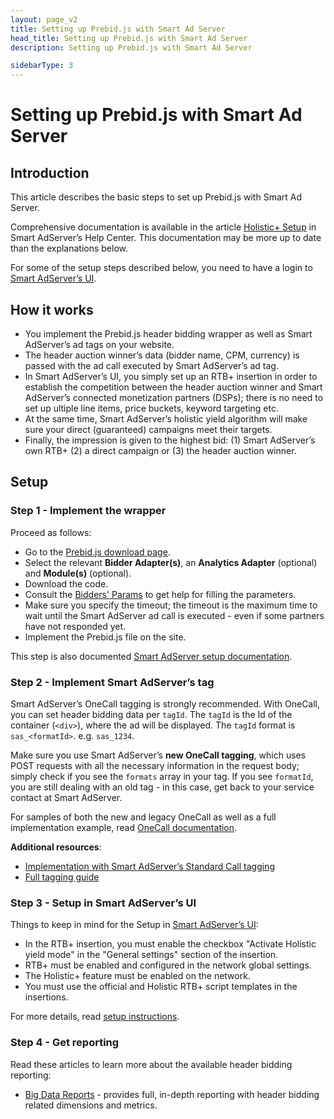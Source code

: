 ```yaml
---
layout: page_v2
title: Setting up Prebid.js with Smart Ad Server
head_title: Setting up Prebid.js with Smart Ad Server
description: Setting up Prebid.js with Smart Ad Server

sidebarType: 3
---
```



# Setting up Prebid.js with Smart Ad Server

## Introduction

This article describes the basic steps to set up Prebid.js with Smart Ad Server.

Comprehensive documentation is available in the article [Holistic+ Setup](https://support.smartadserver.com/s/article/Holistic-Setup) in Smart AdServer’s Help Center. This documentation may be more up to date than the explanations below.

For some of the setup steps described below, you need to have a login to [Smart AdServer’s UI](https://manage.smartadserver.com/).

## How it works

- You implement the Prebid.js header bidding wrapper as well as Smart AdServer’s ad tags on your website.
- The header auction winner’s data (bidder name, CPM, currency) is passed with the ad call executed by Smart AdServer’s ad tag.
- In Smart AdServer’s UI, you simply set up an RTB+ insertion in order to establish the competition between the header auction winner and Smart AdServer’s connected monetization partners (DSPs);  there is no need to set up ultiple line items, price buckets, keyword targeting etc.
- At the same time, Smart AdServer’s holistic yield algorithm will make sure your direct (guaranteed) campaigns meet their targets.
- Finally, the impression is given to the highest bid: (1) Smart AdServer’s own RTB+ (2) a direct campaign or (3) the header auction winner.

## Setup

### Step 1 - Implement the wrapper

Proceed as follows:

- Go to the [Prebid.js download page](/download.html).
- Select the relevant **Bidder Adapter(s)**, an **Analytics Adapter** (optional) and **Module(s)** (optional).
- Download the code.
- Consult the [Bidders' Params]({{site.baseurl}}/dev-docs/bidders.html) to get help for filling the parameters.
- Make sure you specify the timeout; the timeout is the maximum time to wait until the Smart AdServer ad call is executed - even if some partners have not responded yet.
- Implement the Prebid.js file on the site.

This step is also documented [Smart AdServer setup documentation](https://support.smartadserver.com/s/article/Holistic-Setup#implement-wrapper).

### Step 2 - Implement Smart AdServer’s tag

Smart AdServer’s OneCall tagging is strongly recommended. With OneCall, you can set header bidding data per `tagId`. The `tagId` is the Id of the container (`<div>`), where the ad will be displayed. The `tagId` format is `sas_<formatId>`. e.g. `sas_1234`.

Make sure you use Smart AdServer’s **new OneCall tagging**, which uses POST requests with all the necessary information in the request body; simply check if you see the `formats` array in your tag. If you see `formatId`, you are still dealing with an old tag - in this case, get back to your service contact at Smart AdServer.

For samples of both the new and legacy OneCall as well as a full implementation example, read [OneCall documentation](https://support.smartadserver.com/s/article/Holistic-Setup#onecall).

**Additional resources**:

- [Implementation with Smart AdServer’s Standard Call tagging](https://support.smartadserver.com/s/article/Holistic-Setup#implement-smart-tag)
- [Full tagging guide](https://support.smartadserver.com/s/article/Tagging-guide)

### Step 3 - Setup in Smart AdServer’s UI

Things to keep in mind for the Setup in [Smart AdServer’s UI](https://manage.smartadserver.com/):

- In the RTB+ insertion, you must enable the checkbox "Activate Holistic yield mode" in the "General settings" section of the insertion.
- RTB+ must be enabled and configured in the network global settings.
- The Holistic+ feature must be enabled on the network.
- You must use the official and Holistic RTB+ script templates in the insertions.

For more details, read [setup instructions](https://support.smartadserver.com/s/article/Holistic-Setup#setup-ui).

### Step 4 - Get reporting

Read these articles to learn more about the available header bidding reporting:

- [Big Data Reports](https://support.smartadserver.com/s/article/Holistic-Setup#bdr) - provides full, in-depth reporting with header bidding related dimensions and metrics.
